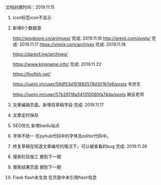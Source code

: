 文档创建时间：2019.11.15

1. icon标签icon不显示

2. 新增6个数据源

   http://prodesire.cn/archives/
   完成: 2019.11.16
   http://greyli.com/posts/
   完成: 2019.11.17
   https://vimiix.com/archives
   完成: 2019.11.18
   
   https://darkof.me/archives/
   
   https://www.kingname.info/
   完成: 2019.11.22
      
   https://foofish.net/
   
   https://juejin.im/user/59df53d151882578d30167e6/posts
   韦世东
   
   https://juejin.im/user/57b26118a341310060fa74da/posts
   豌豆老师

3. 文章编辑页面，新增存草稿字段
   完成: 2019.11.17
   
   
5. 文章定时保存


6. SEO优化
   新增baidu站点


7. 字体不统一 在pyhub代码中的字体及editor代码中。


8. 修复草稿在知道文章编号的情况下，可以被查看的bug
   完成: 2019.11.26


9. 搜索栏目施工
   挪到下一期

10. 搜索结果页面
   挪到下一期
   

11. Flask flash未生效
   在页面中未引用flash信息
   
